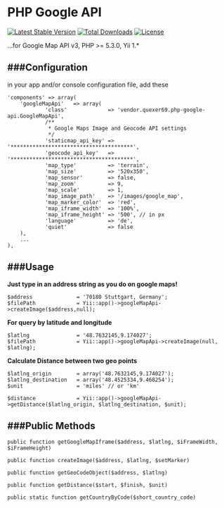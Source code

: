 PHP Google API
===

[![Latest Stable Version](https://poser.pugx.org/Quexer69/php-google-api/v/stable.svg)](https://packagist.org/packages/Quexer69/php-google-api) 
[![Total Downloads](https://poser.pugx.org/Quexer69/php-google-api/downloads.svg)](https://packagist.org/packages/Quexer69/php-google-api)
[![License](https://poser.pugx.org/Quexer69/php-google-api/license.svg)](https://packagist.org/packages/Quexer69/php-google-api)

...for Google Map API v3, PHP >= 5.3.0, Yii 1.*

###Configuration
---
in your app and/or console configuration file, add these

    'components' => array(
    	'googleMapApi'   => array(
    			'class'             => 'vendor.quexer69.php-google-api.GoogleMapApi',
                /**
                 * Google Maps Image and Geocode API settings
                 */
                'staticmap_api_key' => '***************************************',
                'geocode_api_key'   => '***************************************',
                'map_type'          => 'terrain',
                'map_size'          => '520x350',
                'map_sensor'        => false,
                'map_zoom'          => 9,
                'map_scale'         => 1,
                'map_image_path'    => '/images/google_map',
                'map_marker_color'  => 'red',
                'map_iframe_width'  => '100%',
                'map_iframe_height' => '500', // in px
                'language'          => 'de',
                'quiet'             => false
    	),
		...
	),


###Usage
---

**Just type in an address string as you do on google maps!**

    $address 	          = '70180 Stuttgart, Germany';
    $filePath             = Yii::app()->googleMapApi->createImage($address,null);

**For query by latitude and longitude**

    $latlng 	          = '48.7632145,9.174027';
    $filePath             = Yii::app()->googleMapApi->createImage(null, $latlng);

**Calculate Distance between two geo points**

    $latlng_origin	      = array('48.7632145,9.174027');
    $latlng_destination	  = array('48.4525334,9.468254');
    $unit		          = 'miles' // or 'km'

    $distance		      = Yii::app()->googleMapApi->getDistance($latlng_origin, $latlng_destination, $unit);

###Public Methods
---

`public function getGoogleMapIframe($address, $latlng, $iFrameWidth, $iFrameHeight)`

`public function createImage($address, $latlng, $setMarker)`

`public function getGeoCodeObject($address, $latlng)`

`public function getDistance($start, $finish, $unit)`

`public static function getCountryByCode($short_country_code)`




